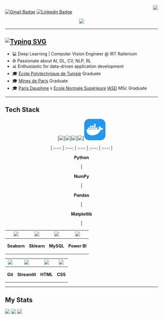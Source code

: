 <img align="right" src="https://visitor-badge.laobi.icu/badge?page_id=montassar.mhamdi">


[![Gmail Badge](https://img.shields.io/badge/-Gmail-c14438?style=flat-square&logo=Gmail&logoColor=white&link=mailto:montassarmhamdi9@gmail.com)](mailto:montassarmhamdi9@gmail.com)
[![Linkedin Badge](https://img.shields.io/badge/-LinkedIn-0e76a8?style=flat-square&logo=Linkedin&logoColor=white)](https://www.linkedin.com/in/montassarmhamdi/)
<!-- [![Portfolio Badge](https://img.shields.io/badge/Portfolio-black?logo=bandcamp&logoColor=white)](https://medaziztousli.weebly.com)
<a href="https://leetcode.com/MedAzizTousli/" target="_blank"><img src="https://img.shields.io/badge/dynamic/json?style=for-the-badge&labelColor=black&color=%23ffa116&label=Solved&query=solved&url=https%3A%2F%2Fbadge.xyli.tech%2Fapi%2Fusers%2FMedAzizTousli&logo=leetcode&logoColor=yellow" alt="LeetCode user MedAzizTousli" height="21" /></a> -->
  
<div id="header" align="center">
  <img src="https://media.giphy.com/media/dWesBcTLavkZuG35MI/giphy.gif" width="200"/>
</div>

---

## [![Typing SVG](https://readme-typing-svg.herokuapp.com?color=%007b80&lines=Hi%2C+I+am+Montassar+Mhamdi)](https://git.io/typing-svg)

- 💻 Deep Learning | Computer Vision Engineer @ IRT Railenium
- ⚙️ Passionate about AI, DL, CV, NLP, RL
- 📊 Enthusiastic for data-driven application development
- 🎓 [École Polytechnique de Tunisie](http://www.ept.rnu.tn/) Graduate
- 🎓 [Mines de Paris](https://www.minesparis.psl.eu/) Graduate
- 🎓 [Paris Dauphine](https://dauphine.psl.eu/) x [Ecole Normale Supérieure](https://www.ens.psl.eu/) [IASD](https://www.masteriasd.eu/fr/) MSc Graduate

--- 

## Tech Stack


<div align="center">

|<img src="https://github.com/TheMrityunjayPathak/TheMrityunjayPathak/assets/123563634/749de882-b62f-4ab7-9157-afff30f77654" width="70px">|<img src="https://github.com/TheMrityunjayPathak/TheMrityunjayPathak/assets/123563634/0d3fa5fc-fd72-4b52-aec6-38c5fef54671" width="70px">|<img src="https://github.com/TheMrityunjayPathak/TheMrityunjayPathak/assets/123563634/1ca8a688-9602-41c6-a6da-9c0b6a28f992" width="70px">|<img src="https://github.com/TheMrityunjayPathak/TheMrityunjayPathak/assets/123563634/a14d14c8-af2d-4e4b-937b-296408717db6" width="70px">|<img src='https://github.com/tandpfun/skill-icons/blob/main/icons/Docker.svg' width='70px'>

| :---: | :---: | :---: | :---: | :---: 
|<p align="center"><strong>Python</strong></p>|<p align="center"><strong>NumPy</strong></p>|<p align="center"><strong>Pandas</strong></p>|<p align="center"><strong>Matplotlib</strong></p>|

|<img src="https://github.com/TheMrityunjayPathak/TheMrityunjayPathak/assets/123563634/6890f2c1-abb8-4545-a932-a1f3db90a0c9" width="70px">|<img src="https://github.com/TheMrityunjayPathak/TheMrityunjayPathak/assets/123563634/02102ef8-2bd9-47ee-87ba-935869e765c6" width="70px">|<img src="https://github.com/TheMrityunjayPathak/TheMrityunjayPathak/assets/123563634/069fcad9-5397-4aac-b2ca-a962db7462f9" width="70px">|<img src="https://github.com/TheMrityunjayPathak/TheMrityunjayPathak/assets/123563634/e8d6ed80-6d8f-47ed-8d36-29ef79630517" width="70px">|
| :---: | :---: | :---: | :---: |
|<p align="center"><strong>Seaborn</strong></p>|<p align="center"><strong>Sklearn</strong></p>|<p align="center"><strong>MySQL</strong></p>|<p align="center"><strong>Power BI</strong></p>|

|<img src="https://github.com/TheMrityunjayPathak/TheMrityunjayPathak/assets/123563634/18f1adb7-e094-4ec9-96bc-9b7a65a6984a" width="70px">|<img src="https://github.com/TheMrityunjayPathak/TheMrityunjayPathak/assets/123563634/18a1bb39-a759-465e-81de-4dd96493b667" width="70px">|<img src="https://github.com/TheMrityunjayPathak/TheMrityunjayPathak/assets/123563634/ba807579-e8c9-4756-9b4e-c9625b7b686a" width="70px">|<img src="https://github.com/TheMrityunjayPathak/TheMrityunjayPathak/assets/123563634/8b9fb14b-0bb7-4474-b804-a7c45c6bbc6f" width="70px">|
| :---: | :---: | :---: | :---: |
|<p align="center"><strong>Git</strong></p>|<p align="center"><strong>Streamlit</strong></p>|<p align="center"><strong>HTML</strong></p>|<p align="center"><strong>CSS</strong></p>|

</div>


---

## My Stats 

<img width=400 src='https://github-readme-stats.vercel.app/api?username=Sora-mmh&theme=vue-dark&show_icons=true&hide_border=true&count_private=true' />
<img width=400 src='https://github-readme-streak-stats.herokuapp.com/?user=Sora-mmh&theme=vue-dark&hide_border=true' />
<img width=400 src='https://github-readme-stats.vercel.app/api/top-langs/?username=Sora-mmh&theme=vue-dark&show_icons=true&hide_border=true&layout=compact' />



  

